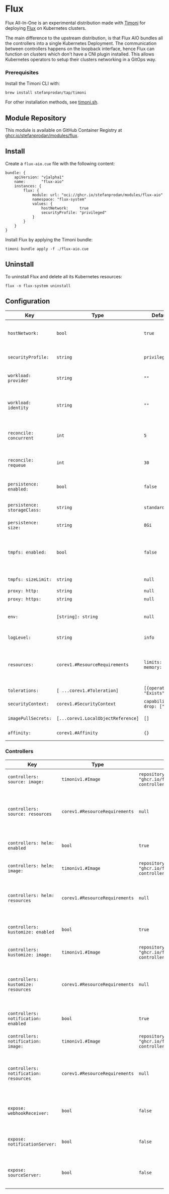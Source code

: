 # Flux

Flux All-In-One is an experimental distribution made with [Timoni](https://github.com/stefanprodan/timoni)
for deploying [Flux](https://fluxcd.io) on Kubernetes clusters.

The main difference to the upstream distribution, is that Flux AIO bundles
all the controllers into a single Kubernetes Deployment.
The communication between controllers happens on the loopback interface, hence
Flux can function on clusters which don't have a CNI plugin installed.
This allows Kubernetes operators to setup their clusters networking in a GitOps way.

### Prerequisites

Install the Timoni CLI with:

```shell
brew install stefanprodan/tap/timoni
```

For other installation methods,
see [timoni.sh](https://timoni.sh/install/).

## Module Repository

This module is available on GitHub Container Registry at
[ghcr.io/stefanprodan/modules/flux](https://github.com/stefanprodan/podinfo/pkgs/container/modules%2Fflux).

## Install

Create a `flux-aio.cue` file with the following content:

```cue
bundle: {
	apiVersion: "v1alpha1"
	name:       "flux-aio"
	instances: {
		flux: {
			module: url: "oci://ghcr.io/stefanprodan/modules/flux-aio"
			namespace: "flux-system"
			values: {
				hostNetwork:     true
				securityProfile: "privileged"
			}
		}
	}
}
```

Install Flux by applying the Timoni bundle:

```shell
timoni bundle apply -f ./flux-aio.cue
```

## Uninstall

To uninstall Flux and delete all its Kubernetes resources:

```shell
flux -n flux-system uninstall
```

## Configuration

| Key                          | Type                               | Default                       | Description                                                                                                                                                                              |
|------------------------------|------------------------------------|-------------------------------|------------------------------------------------------------------------------------------------------------------------------------------------------------------------------------------|
| `hostNetwork:`               | `bool`                             | `true`                        | Host network must be enabled on bare-metal clusters without a CNI preinstalled                                                                                                           |
| `securityProfile:`           | `string`                           | `privileged`                  | To enable Flux multi-tenancy lockdown set the value to `restricted`                                                                                                                      |
| `workload: provider`         | `string`                           | `""`                          | Kubernetes workload identity provider, can be  `aws`, `azure` or `gcp`                                                                                                                   |
| `workload: identity`         | `string`                           | `""`                          | Kubernetes workload ID, can be an AWS Role ARN, Azure Client ID, or GCP Identity Name                                                                                                    |
| `reconcile: concurrent`      | `int`                              | `5`                           | The maximum number of parallel reconciliations per controller                                                                                                                            |
| `reconcile: requeue`         | `int`                              | `30`                          | The interval in seconds at which failing dependencies are reevaluated                                                                                                                    |
| `persistence: enabled:`      | `bool`                             | `false`                       | Enable persistent storage for Flux artifacts                                                                                                                                             |
| `persistence: storageClass:` | `string`                           | `standard`                    | The [PersistentVolumeClaim](https://kubernetes.io/docs/concepts/storage/persistent-volumes/) storage class name                                                                          |
| `persistence: size:`         | `string`                           | `8Gi`                         | The persistent volume size                                                                                                                                                               |
| `tmpfs: enabled:`            | `bool`                             | `false`                       | Enable RAM-backed filesystem for the Flux [emptyDir volume](https://kubernetes.io/docs/concepts/storage/volumes/#emptydir) to speed up the git pull and kustomize build operations       |
| `tmpfs: sizeLimit:`          | `string`                           | `null`                        | The tmpfs memory limit e.g. `500Mi` or `1Gi`                                                                                                                                             |
| `proxy: http:`               | `string`                           | `null`                        | HTTP Proxy URL                                                                                                                                                                           |
| `proxy: https:`              | `string`                           | `null`                        | HTTPS Proxy URL                                                                                                                                                                          |
| `env:`                       | `[string]: string`                 | `null`                        | Environment key values pairs for setting the `env` on all controller containers                                                                                                          |
| `logLevel:`                  | `string`                           | `info`                        | Flux log level can be `debug`, `info`, `error`                                                                                                                                           |
| `resources:`                 | `corev1.#ResourceRequirements`     | `limits: memory: "1Gi"`       | [Kubernetes resource requests and limits](https://kubernetes.io/docs/concepts/configuration/manage-resources-containers) common to all containers, can be overridden by controller basis |
| `tolerations:`               | `[ ...corev1.#Toleration]`         | `[{operator: "Exists"}]`      | [Kubernetes toleration](https://kubernetes.io/docs/concepts/scheduling-eviction/taint-and-toleration)                                                                                    |
| `securityContext:`           | `corev1.#SecurityContext`          | `capabilities: drop: ["ALL"]` | [Kubernetes container security context](https://kubernetes.io/docs/tasks/configure-pod-container/security-context)                                                                       |
| `imagePullSecrets:`          | `[...corev1.LocalObjectReference]` | `[]`                          | [Kubernetes image pull secrets](https://kubernetes.io/docs/concepts/containers/images/#specifying-imagepullsecrets-on-a-pod)                                                             |
| `affinity:`                  | `corev1.#Affinity`                 | `{}`                          | [Kubernetes affinity and anti-affinity](https://kubernetes.io/docs/concepts/scheduling-eviction/assign-pod-node/#affinity-and-anti-affinity)                                             |

### Controllers

| Key                                    | Type                           | Default                                                | Description                                                                           |
|----------------------------------------|--------------------------------|--------------------------------------------------------|---------------------------------------------------------------------------------------|
| `controllers: source: image:`          | `timoniv1.#Image`              | `repository: "ghcr.io/fluxcd/source-controller"`       | Container image, tag and digest                                                       |
| `controllers: source: resources`       | `corev1.#ResourceRequirements` | `null`                                                 | Set resource requests and limits specific for the `source-controller` container       |
| `controllers: helm: enabled`           | `bool`                         | `true`                                                 | Include the `helm-controller` component                                               |
| `controllers: helm: image:`            | `timoniv1.#Image`              | `repository: "ghcr.io/fluxcd/source-controller"`       | Container image, tag and digest                                                       |
| `controllers: helm: resources`         | `corev1.#ResourceRequirements` | `null`                                                 | Set resource requests and limits specific for the `helm-controller` container         |
| `controllers: kustomize: enabled`      | `bool`                         | `true`                                                 | Include the `kustomize-controller` component                                          |
| `controllers: kustomize: image:`       | `timoniv1.#Image`              | `repository: "ghcr.io/fluxcd/kustomize-controller"`    | Container image, tag and digest                                                       |
| `controllers: kustomize: resources`    | `corev1.#ResourceRequirements` | `null`                                                 | Set resource requests and limits specific for the `kustomize-controller` container    |
| `controllers: notification: enabled`   | `bool`                         | `true`                                                 | Include the `notification-controller` component                                       |
| `controllers: notification: image:`    | `timoniv1.#Image`              | `repository: "ghcr.io/fluxcd/notification-controller"` | Container image, tag and digest                                                       |
| `controllers: notification: resources` | `corev1.#ResourceRequirements` | `null`                                                 | Set resource requests and limits specific for the `notification-controller` container |
| `expose: webhookReceiver:`             | `bool`                         | `false`                                                | Create the `webhook-reciver` Kubernetes Service                                       |
| `expose: notificationServer:`          | `bool`                         | `false`                                                | Create the `notification-controller` Kubernetes Service                               |
| `expose: sourceServer:`                | `bool`                         | `false`                                                | Create the `source-controller` Kubernetes Service                                     |

